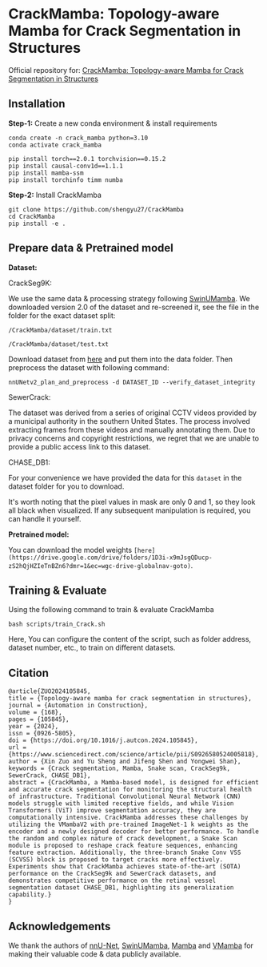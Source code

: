 # CrackMamba: Topology-aware Mamba for Crack Segmentation in Structures

Official repository for: [CrackMamba: Topology-aware Mamba for Crack Segmentation in Structures](https://www.sciencedirect.com/science/article/pii/S0926580524005818?dgcid=coauthor)


## Installation

**Step-1:** Create a new conda environment & install requirements

```shell
conda create -n crack_mamba python=3.10
conda activate crack_mamba

pip install torch==2.0.1 torchvision==0.15.2
pip install causal-conv1d==1.1.1
pip install mamba-ssm
pip install torchinfo timm numba
```

**Step-2:** Install CrackMamba

```shell
git clone https://github.com/shengyu27/CrackMamba
cd CrackMamba
pip install -e .
```

## Prepare data & Pretrained model

**Dataset:**  

CrackSeg9K:

We use the same data & processing strategy following [SwinUMamba](https://github.com/JiarunLiu/Swin-UMamba). 
We downloaded version 2.0 of the dataset and re-screened it, see the file in the folder for the exact dataset split:

`/CrackMamba/dataset/train.txt`

`/CrackMamba/dataset/test.txt`

Download dataset from [here](https://dataverse.harvard.edu/dataset.xhtml?persistentId=doi:10.7910/DVN/EGIEBY) and put them into the data folder. Then preprocess the dataset with following command:

```shell
nnUNetv2_plan_and_preprocess -d DATASET_ID --verify_dataset_integrity
```

SewerCrack:

The dataset was derived from a series of original CCTV videos provided by a municipal authority in the southern United States. The process involved extracting frames from these videos and manually annotating them. Due to privacy concerns and copyright restrictions, we regret that we are unable to provide a public access link to this dataset.

CHASE_DB1:

For your convenience we have provided the data for this `dataset` in the dataset folder for you to download.

It's worth noting that the pixel values in mask are only 0 and 1, so they look all black when visualized. If any subsequent manipulation is required, you can handle it yourself.

**Pretrained model:** 

You can download the model weights `[here](https://drive.google.com/drive/folders/1D3i-x9mJsgQDucp-zS2hQjHZIeTnBZn6?dmr=1&ec=wgc-drive-globalnav-goto)`.

## Training & Evaluate

Using the following command to train & evaluate CrackMamba

```shell
bash scripts/train_Crack.sh
```

Here, You can configure the content of the script, such as folder address, dataset number, etc., to train on different datasets.


## Citation
```
@article{ZUO2024105845,
title = {Topology-aware mamba for crack segmentation in structures},
journal = {Automation in Construction},
volume = {168},
pages = {105845},
year = {2024},
issn = {0926-5805},
doi = {https://doi.org/10.1016/j.autcon.2024.105845},
url = {https://www.sciencedirect.com/science/article/pii/S0926580524005818},
author = {Xin Zuo and Yu Sheng and Jifeng Shen and Yongwei Shan},
keywords = {Crack segmentation, Mamba, Snake scan, CrackSeg9k, SewerCrack, CHASE_DB1},
abstract = {CrackMamba, a Mamba-based model, is designed for efficient and accurate crack segmentation for monitoring the structural health of infrastructure. Traditional Convolutional Neural Network (CNN) models struggle with limited receptive fields, and while Vision Transformers (ViT) improve segmentation accuracy, they are computationally intensive. CrackMamba addresses these challenges by utilizing the VMambaV2 with pre-trained ImageNet-1 k weights as the encoder and a newly designed decoder for better performance. To handle the random and complex nature of crack development, a Snake Scan module is proposed to reshape crack feature sequences, enhancing feature extraction. Additionally, the three-branch Snake Conv VSS (SCVSS) block is proposed to target cracks more effectively. Experiments show that CrackMamba achieves state-of-the-art (SOTA) performance on the CrackSeg9k and SewerCrack datasets, and demonstrates competitive performance on the retinal vessel segmentation dataset CHASE_DB1, highlighting its generalization capability.}
}
```



## Acknowledgements

We thank the authors of [nnU-Net](https://github.com/MIC-DKFZ/nnUNet), [SwinUMamba](https://github.com/JiarunLiu/Swin-UMamba/tree/main), [Mamba](https://github.com/state-spaces/mamba) and [VMamba](https://github.com/MzeroMiko/VMamba) for making their valuable code & data publicly available.


